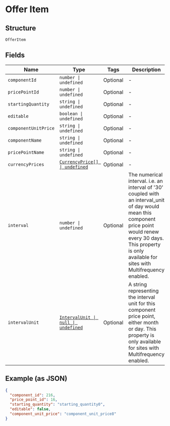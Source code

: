 
# Offer Item

## Structure

`OfferItem`

## Fields

| Name | Type | Tags | Description |
|  --- | --- | --- | --- |
| `componentId` | `number \| undefined` | Optional | - |
| `pricePointId` | `number \| undefined` | Optional | - |
| `startingQuantity` | `string \| undefined` | Optional | - |
| `editable` | `boolean \| undefined` | Optional | - |
| `componentUnitPrice` | `string \| undefined` | Optional | - |
| `componentName` | `string \| undefined` | Optional | - |
| `pricePointName` | `string \| undefined` | Optional | - |
| `currencyPrices` | [`CurrencyPrice[] \| undefined`](../../doc/models/currency-price.md) | Optional | - |
| `interval` | `number \| undefined` | Optional | The numerical interval. i.e. an interval of '30' coupled with an interval_unit of day would mean this component price point would renew every 30 days. This property is only available for sites with Multifrequency enabled. |
| `intervalUnit` | [`IntervalUnit \| null \| undefined`](../../doc/models/interval-unit.md) | Optional | A string representing the interval unit for this component price point, either month or day. This property is only available for sites with Multifrequency enabled. |

## Example (as JSON)

```json
{
  "component_id": 216,
  "price_point_id": 16,
  "starting_quantity": "starting_quantity0",
  "editable": false,
  "component_unit_price": "component_unit_price8"
}
```

